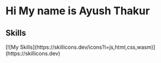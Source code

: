 <h1>Hi My name is Ayush Thakur</h1>
<h2>Skills</h2>
[![My Skills](https://skillicons.dev/icons?i=js,html,css,wasm)](https://skillicons.dev)

